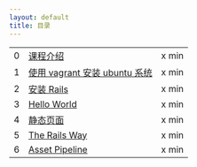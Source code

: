 ```yaml
---
layout: default
title: 目录
---
```


<table class="index-table">
  <tbody>
    <tr class="episode-wrap">
      <td class="episode-index">0</td>
      <td class="episode-title">
        <a href="00_intro.html">
          课程介绍
        </a>
      </td>
      <td class="episode-length">
        x min
      </td>
    </tr>
    <tr class="episode-wrap">
      <td class="episode-index">1</td>
      <td class="episode-title">
        <a href="01_vagrant.html">
          使用 vagrant 安装 ubuntu 系统
        </a>
      </td>
      <td class="episode-length">
        x min
      </td>
    </tr>
    <tr class="episode-wrap">
      <td class="episode-index">2</td>
      <td class="episode-title">
        <a href="02_getrails.html">
          安装 Rails
        </a>
      </td>
      <td class="episode-length">
        x min
      </td>
    </tr>
    <tr class="episode-wrap">
      <td class="episode-index">3</td>
      <td class="episode-title">
        <a href="03_run.html">
          Hello World
        </a>
      </td>
      <td class="episode-length">
        x min
      </td>
    </tr>
    <tr class="episode-wrap">
      <td class="episode-index">4</td>
      <td class="episode-title">
        <a href="04_staticpage.html">
          静态页面
        </a>
      </td>
      <td class="episode-length">
        x min
      </td>
    </tr>
    <tr class="episode-wrap">
      <td class="episode-index">5</td>
      <td class="episode-title">
        <a href="05_rails_way.html">
          The Rails Way
        </a>
      </td>
      <td class="episode-length">
        x min
      </td>
    </tr>
    <tr class="episode-wrap">
      <td class="episode-index">6</td>
      <td class="episode-title">
        <a href="06_asset_pipeline.html">
          Asset Pipeline
        </a>
      </td>
      <td class="episode-length">
        x min
      </td>
    </tr>
  </tbody>
</table>
